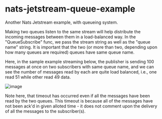 # nats-jetstream-queue-example
Another Nats Jetstream example, with queueing system.

Making two queues listen to the same stream will help distribute the incoming messages between them in a load-balanced way.
In the "QueueSubscribe" func, we pass the stream string as well as the "queue name" string. It is important that the two (or more than two, depending upon how many queues are required) queues have same queue name.

Here, in the sample example streaming below, the publisher is sending 100 messages at once on two subscribers with same queue name, and we can see the number of messages read by each are quite load balanced, i.e., one read 51 while other read 49 data.

![image](https://user-images.githubusercontent.com/91259249/191339139-ecb3da04-87f2-43b8-a043-a8f87d7c401d.png)

Note here, that timeout has occurred even if all the messages have been read by the two queues. This timeout is because all of the messages have not been ack'd in given alloted time - it does not comment upon the delivery of all the messages to the subscriber(s). 
